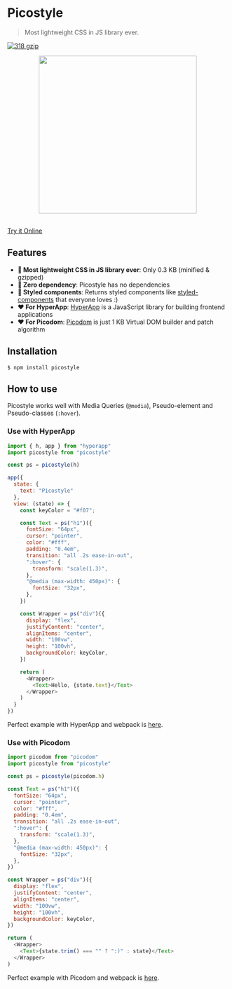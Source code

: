# Picostyle

> Most lightweight CSS in JS library ever.

[![318 gzip][gzip-badge]][bundlesize]

[gzip-badge]: https://img.shields.io/badge/minified%20&%20gzipped-318%20B-brightgreen.svg
[bundlesize]: https://github.com/siddharthkp/bundlesize

<div align="center">
  <a href="https://github.com/morishitter/picostyle">
    <img width="360px" src="http://morishitter.github.io/picostyle.svg">
  </a>
</div>
<br>

[Try it Online](https://codepen.io/morishitter/pen/qXaPYQ?editors=0010)

## Features

- **🚀 Most lightweight CSS in JS library ever**: Only 0.3 KB (minified & gzipped)
- **👏 Zero dependency**: Picostyle has no dependencies
- **💅 Styled components**: Returns styled components like [styled-components](https://www.styled-components.com/) that everyone loves :)
- **❤️ For HyperApp**: [HyperApp](https://github.com/hyperapp/hyperapp) is a JavaScript library for building frontend applications
- **❤️ For Picodom**: [Picodom](https://github.com/picodom/picodom) is just 1 KB Virtual DOM builder and patch algorithm

## Installation

```
$ npm install picostyle
```

## How to use

Picostyle works well with Media Queries (`@media`), Pseudo-element and Pseudo-classes (`:hover`).

### Use with HyperApp

```js
import { h, app } from "hyperapp"
import picostyle from "picostyle"

const ps = picostyle(h)

app({
  state: {
    text: "Picostyle"
  },
  view: (state) => {
    const keyColor = "#f07";

    const Text = ps("h1")({
      fontSize: "64px",
      cursor: "pointer",
      color: "#fff",
      padding: "0.4em",
      transition: "all .2s ease-in-out",
      ":hover": {
        transform: "scale(1.3)",
      },
      "@media (max-width: 450px)": {
        fontSize: "32px",
      },
    })

    const Wrapper = ps("div")({
      display: "flex",
      justifyContent: "center",
      alignItems: "center",
      width: "100vw",
      height: "100vh",
      backgroundColor: keyColor,
    })

    return (
      <Wrapper>
        <Text>Hello, {state.text}</Text>
      </Wrapper>
    )
  }
})
```

Perfect example with HyperApp and webpack is [here](https://github.com/morishitter/picostyle/tree/master/examples/hyperapp).

### Use with Picodom

```js
import picodom from "picodom"
import picostyle from "picostyle"

const ps = picostyle(picodom.h)

const Text = ps("h1")({
  fontSize: "64px",
  cursor: "pointer",
  color: "#fff",
  padding: "0.4em",
  transition: "all .2s ease-in-out",
  ":hover": {
    transform: "scale(1.3)",
  },
  "@media (max-width: 450px)": {
    fontSize: "32px",
  },
})

const Wrapper = ps("div")({
  display: "flex",
  justifyContent: "center",
  alignItems: "center",
  width: "100vw",
  height: "100vh",
  backgroundColor: keyColor,
})

return (
  <Wrapper>
    <Text>{state.trim() === "" ? ":)" : state}</Text>
  </Wrapper>
)
```

Perfect example with Picodom and webpack is [here](https://github.com/morishitter/picostyle/tree/master/examples/picodom).
